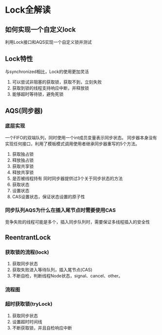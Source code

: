 # Lock全解读

## 如何实现一个自定义lock
利用Lock接口和AQS实现一个自定义锁并测试

## Lock特性
与synchronized相比，Lock的使用更加灵活
1. 可以尝试非阻塞的获取锁，获取不到，立刻失败
2. 获取到锁的线程支持响应中断，并释放锁
3. 能够超时等待锁，避免死锁

## AQS(同步器)

### 底层实现
一个FIFO的双端队列，同时使用一个int成员变量表示同步状态。
同步器本身没有实现任何接口，利用了模板模式调用使用者继承同步器重写的5个方法。
1. 获取独占锁
2. 释放独占锁
3. 获取共享锁
4. 释放共享锁
5. 是否被线程持有
同时同步器提供过3个关于同步状态的方法
1. 获取状态
2. 设置状态
3. CAS设置状态，保证状态设置的原子性

### 同步队列AQS为什么在插入尾节点时需要使用CAS
竞争失败的线程可能是多个，插入同步队列时，需要保证多线程插入的安全性

## ReentrantLock
### 获取锁的流程(lock)
1. 获取同步状态
2. 获取失败进入等待队列，插入尾节点(CAS)
3. 不断自检，判断线程Node状态，signal、cancel、other。
### 流程图

### 超时获取锁(tryLock)
1. 获取同步状态
2. 设置超时时间线
3. 不断获取锁，并且自检响应中断

